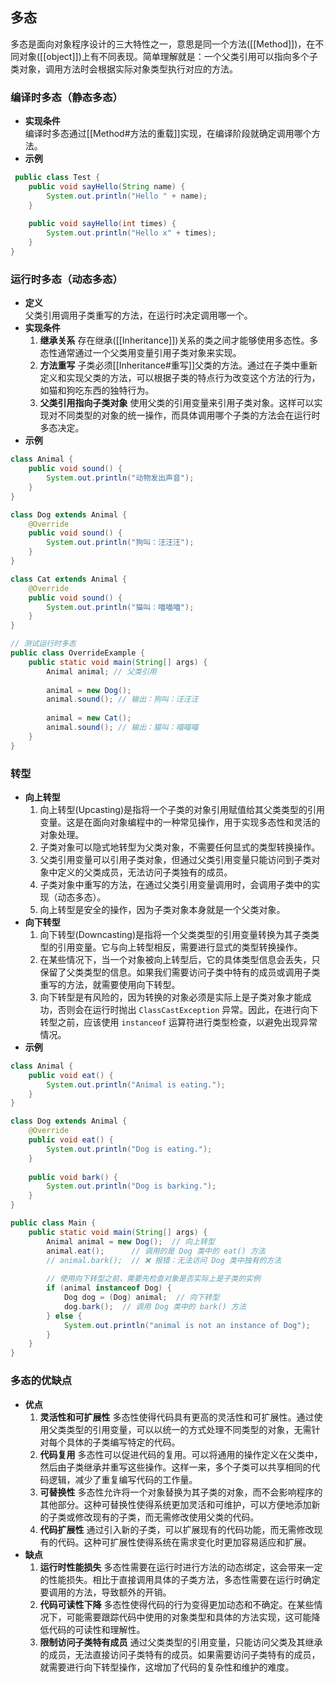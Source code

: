 ## 多态
多态是面向对象程序设计的三大特性之一，意思是同一个方法([[Method]])，在不同对象([[object]])上有不同表现。简单理解就是：一个父类引用可以指向多个子类对象，调用方法时会根据实际对象类型执行对应的方法。
### 编译时多态（静态多态）
- **实现条件**  
	编译时多态通过[[Method#方法的重载]]实现，在编译阶段就确定调用哪个方法。
- **示例**
```java
 public class Test {
    public void sayHello(String name) {
        System.out.println("Hello " + name);
    }
    
    public void sayHello(int times) {
        System.out.println("Hello x" + times);
    }
}
```
### 运行时多态（动态多态）
- **定义**  
	父类引用调用子类重写的方法，在运行时决定调用哪一个。
- **实现条件**  
	1. **继承关系** 存在继承([[Inheritance]])关系的类之间才能够使用多态性。多态性通常通过一个父类用变量引用子类对象来实现。
	2. **方法重写** 子类必须[[Inheritance#重写]]父类的方法。通过在子类中重新定义和实现父类的方法，可以根据子类的特点行为改变这个方法的行为，如猫和狗吃东西的独特行为。
	3. **父类引用指向子类对象** 使用父类的引用变量来引用子类对象。这样可以实现对不同类型的对象的统一操作，而具体调用哪个子类的方法会在运行时多态决定。
- **示例**
```java
class Animal {
    public void sound() {
        System.out.println("动物发出声音");
    }
}

class Dog extends Animal {
    @Override
    public void sound() {
        System.out.println("狗叫：汪汪汪");
    }
}

class Cat extends Animal {
    @Override
    public void sound() {
        System.out.println("猫叫：喵喵喵");
    }
}

// 测试运行时多态
public class OverrideExample {
    public static void main(String[] args) {
        Animal animal; // 父类引用
        
        animal = new Dog();
        animal.sound(); // 输出：狗叫：汪汪汪
        
        animal = new Cat();
        animal.sound(); // 输出：猫叫：喵喵喵
    }
}
```
### 转型
- **向上转型**  
	1. 向上转型(Upcasting)是指将一个子类的对象引用赋值给其父类类型的引用变量。这是在面向对象编程中的一种常见操作，用于实现多态性和灵活的对象处理。
	2. 子类对象可以隐式地转型为父类对象，不需要任何显式的类型转换操作。
	3. 父类引用变量可以引用子类对象，但通过父类引用变量只能访问到子类对象中定义的父类成员，无法访问子类独有的成员。
	4. 子类对象中重写的方法，在通过父类引用变量调用时，会调用子类中的实现（动态多态）。
	5. 向上转型是安全的操作，因为子类对象本身就是一个父类对象。
- **向下转型**  
	1. 向下转型(Downcasting)是指将一个父类类型的引用变量转换为其子类类型的引用变量。它与向上转型相反，需要进行显式的类型转换操作。
	2. 在某些情况下，当一个对象被向上转型后，它的具体类型信息会丢失，只保留了父类类型的信息。如果我们需要访问子类中特有的成员或调用子类重写的方法，就需要使用向下转型。
	3. 向下转型是有风险的，因为转换的对象必须是实际上是子类对象才能成功，否则会在运行时抛出 `ClassCastException` 异常。因此，在进行向下转型之前，应该使用 `instanceof` 运算符进行类型检查，以避免出现异常情况。
- **示例**
```java
class Animal {
    public void eat() {
        System.out.println("Animal is eating.");
    }
}

class Dog extends Animal {
    @Override
    public void eat() {
        System.out.println("Dog is eating.");
    }
    
    public void bark() {
        System.out.println("Dog is barking.");
    }
}

public class Main {
    public static void main(String[] args) {
        Animal animal = new Dog();  // 向上转型
        animal.eat();      // 调用的是 Dog 类中的 eat() 方法
        // animal.bark();  // ❌ 报错：无法访问 Dog 类中独有的方法
        
        // 使用向下转型之前，需要先检查对象是否实际上是子类的实例
        if (animal instanceof Dog) {
            Dog dog = (Dog) animal;  // 向下转型
            dog.bark();  // 调用 Dog 类中的 bark() 方法
        } else {
            System.out.println("animal is not an instance of Dog");
        }
    }
}
```
### 多态的优缺点
- **优点**  
	1. **灵活性和可扩展性** 多态性使得代码具有更高的灵活性和可扩展性。通过使用父类类型的引用变量，可以以统一的方式处理不同类型的对象，无需针对每个具体的子类编写特定的代码。
	2. **代码复用** 多态性可以促进代码的复用。可以将通用的操作定义在父类中，然后由子类继承并重写这些操作。这样一来，多个子类可以共享相同的代码逻辑，减少了重复编写代码的工作量。
	3. **可替换性** 多态性允许将一个对象替换为其子类的对象，而不会影响程序的其他部分。这种可替换性使得系统更加灵活和可维护，可以方便地添加新的子类或修改现有的子类，而无需修改使用父类的代码。
	4. **代码扩展性** 通过引入新的子类，可以扩展现有的代码功能，而无需修改现有的代码。这种可扩展性使得系统在需求变化时更加容易适应和扩展。
- **缺点**  
	1. **运行时性能损失** 多态性需要在运行时进行方法的动态绑定，这会带来一定的性能损失。相比于直接调用具体的子类方法，多态性需要在运行时确定要调用的方法，导致额外的开销。
	2. **代码可读性下降** 多态性使得代码的行为变得更加动态和不确定。在某些情况下，可能需要跟踪代码中使用的对象类型和具体的方法实现，这可能降低代码的可读性和理解性。
	3. **限制访问子类特有成员** 通过父类类型的引用变量，只能访问父类及其继承的成员，无法直接访问子类特有的成员。如果需要访问子类特有的成员，就需要进行向下转型操作，这增加了代码的复杂性和维护的难度。